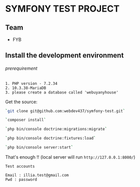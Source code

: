 SYMFONY TEST PROJECT
=========================

## Team 
 - FYB

## Install the development environment
###### prerequirement ###########
    1. PHP version - 7.2.34
    2. 10.3.38-MariaDB
    3. please create a database called 'webuyanyhouse'
Get the source:
```bash run this commands
`git clone git@github.com:webdev437/symfony-test.git`

`composer install`

`php bin/console doctrine:migrations:migrate`

`php bin/console doctrine:fixtures:load`

`php bin/console server:start`

```

That's enough !! (local server will run `http://127.0.0.1:8000/`)

```
Test accounts

Email : illia.test@gmail.com
Pwd : password
